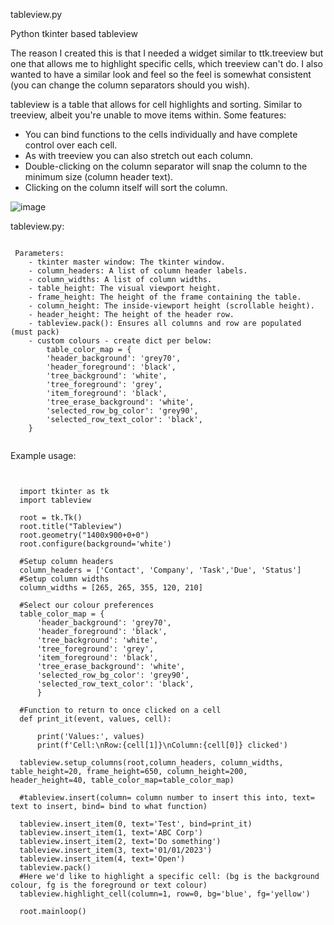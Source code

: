tableview.py

Python tkinter based tableview

The reason I created this is that I needed a widget similar to ttk.treeview but one that allows me to highlight specific cells, which treeview can't do.
I also wanted to have a similar look and feel so the feel is somewhat consistent (you can change the column separators should you wish).

tableview is a table that allows for cell highlights and sorting. Similar to treeview, albeit you're unable to move items within.
Some features:

 * You can bind functions to the cells individually and have complete control over each cell.
 * As with treeview you can also stretch out each column. 
 * Double-clicking on the column separator will snap the column to the minimum size (column header text).
 * Clicking on the column itself will sort the column.


   
![image](https://github.com/Deagek/tableview/assets/148296186/51e2b946-c413-4c14-b671-54b759eaa2b9)

tableview.py:
<pre><Code>
 Parameters:
    - tkinter master window: The tkinter window.
    - column_headers: A list of column header labels.
    - column_widths: A list of column widths.
    - table_height: The visual viewport height.
    - frame_height: The height of the frame containing the table.
    - column_height: The inside-viewport height (scrollable height).
    - header_height: The height of the header row.
    - tableview.pack(): Ensures all columns and row are populated (must pack)
    - custom colours - create dict per below:
        table_color_map = {
        'header_background': 'grey70',
        'header_foreground': 'black',
        'tree_background': 'white',
        'tree_foreground': 'grey',
        'item_foreground': 'black',
        'tree_erase_background': 'white',
        'selected_row_bg_color': 'grey90',
        'selected_row_text_color': 'black',
    }

</Code></pre>
Example usage:
<pre><Code>  

  import tkinter as tk
  import tableview
  
  root = tk.Tk()
  root.title("Tableview")
  root.geometry("1400x900+0+0")
  root.configure(background='white')
  
  #Setup column headers
  column_headers = ['Contact', 'Company', 'Task','Due', 'Status']
  #Setup column widths
  column_widths = [265, 265, 355, 120, 210]
  
  #Select our colour preferences
  table_color_map = {
      'header_background': 'grey70',
      'header_foreground': 'black',
      'tree_background': 'white',
      'tree_foreground': 'grey',
      'item_foreground': 'black',
      'tree_erase_background': 'white',
      'selected_row_bg_color': 'grey90',
      'selected_row_text_color': 'black',
      }
  
  #Function to return to once clicked on a cell
  def print_it(event, values, cell):
  
      print('Values:', values)
      print(f'Cell:\nRow:{cell[1]}\nColumn:{cell[0]} clicked')
  
  tableview.setup_columns(root,column_headers, column_widths, table_height=20, frame_height=650, column_height=200, header_height=40, table_color_map=table_color_map)
  
  #tableview.insert(column= column number to insert this into, text= text to insert, bind= bind to what function)
  
  tableview.insert_item(0, text='Test', bind=print_it)
  tableview.insert_item(1, text='ABC Corp')
  tableview.insert_item(2, text='Do something')
  tableview.insert_item(3, text='01/01/2023')
  tableview.insert_item(4, text='Open')
  tableview.pack()
  #Here we'd like to highlight a specific cell: (bg is the background colour, fg is the foreground or text colour)
  tableview.highlight_cell(column=1, row=0, bg='blue', fg='yellow')
  
  root.mainloop()
  
</Code>
